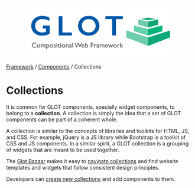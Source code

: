 <p align="center">
  <img src="../assets/glot_logo_new.svg" width="400px" alt="glot: compositional web framework">
</p>

[Framework](#framework) / [Components](#Components) / Collections

# Collections

It is common for GLOT components, specially widget components, to belong to a **collection**. A collection is simply the idea that a set of GLOT components can be part of a coherent whole.

A collection is similar to the concepts of libraries and toolkits for HTML, JS, and CSS. For example, jQuery is a JS library while Bootstrap is a toolkit of CSS and JS components. In a similar spirit, a GLOT collection is a grouping of widgets that are meant to be used together.

The [Glot Bazaar](http://glotbazaar.com) makes it easy to [navigate collections](http://glotbazaar.com/collections) and find website templates and widgets that follow consistent design principles.

Developers can [create new collections](#create-new-collections) and add components to them.
